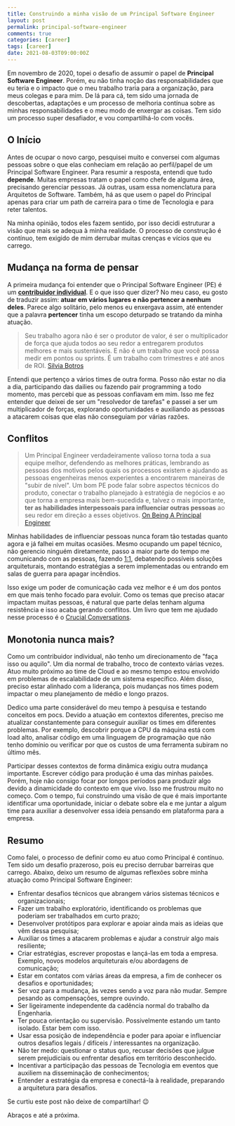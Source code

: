 ```yaml
---
title: Construindo a minha visão de um Principal Software Engineer
layout: post
permalink: principal-software-engineer
comments: true
categories: [career]
tags: [career]  
date: 2021-08-03T09:00:00Z
---
```


Em novembro de 2020, topei o desafio de assumir o papel de **Principal Software Engineer**. Porém, eu não tinha noção das responsabilidades que eu teria e o impacto que o meu trabalho traria para a organização, para meus colegas e para mim. De lá para cá, tem sido uma jornada de descobertas, adaptações e um processo de melhoria contínua sobre as minhas responsabilidades e o meu modo de enxergar as coisas. Tem sido um processo super desafiador, e vou compartilhá-lo com vocês.

<!--more-->

## O Início

Antes de ocupar o novo cargo, pesquisei muito e conversei com algumas pessoas sobre o que elas conheciam em relação ao perfil/papel de um Principal Software Engineer. Para resumir a resposta, entendi que tudo **depende**. Muitas empresas tratam o papel como chefe de alguma área, precisando gerenciar pessoas. Já outras, usam essa nomenclatura para Arquitetos de Software. Também, há as que usem o papel do Principal apenas para criar um path de carreira para o time de Tecnologia e para reter talentos.

Na minha opinião, todos eles fazem sentido, por isso decidi estruturar a visão que mais se adequa à minha realidade. O processo de construção é contínuo, tem exigido de mim derrubar muitas crenças e vícios que eu carrego.

## Mudança na forma de pensar

A primeira mudança foi entender que o Principal Software Engineer (PE) é um [**contribuidor individual**](https://www.indeed.com/career-advice/finding-a-job/what-is-an-individual-contributor). E o que isso quer dizer? No meu caso, eu gosto de traduzir assim: **atuar em vários lugares e não pertencer a nenhum deles**. Parece algo solitário, pelo menos eu enxergava assim, até entender que a palavra **pertencer** tinha um escopo deturpado se tratando da minha atuação.

> Seu trabalho agora não é ser o produtor de valor, é ser o multiplicador de força que ajuda todos ao seu redor a entregarem produtos melhores e mais sustentáveis. E não é um trabalho que você possa medir em pontos ou sprints. É um trabalho com trimestres e até anos de ROI. [Silvia Botros](https://staffeng.com/stories/silvia-botros)

Entendi que pertenço a vários times de outra forma. Posso não estar no dia a dia, participando das dailies ou fazendo pair programming a todo momento, mas percebi que as pessoas confiavam em mim. Isso me fez entender que deixei de ser um "resolvedor de tarefas" e passei a ser um multiplicador de forças, explorando oportunidades e auxiliando as pessoas a atacarem coisas que elas não conseguiam por várias razões.  

## Conflitos

> Um Principal Engineer verdadeiramente valioso torna toda a sua equipe melhor, defendendo as melhores práticas, lembrando as pessoas dos motivos pelos quais os processos existem e ajudando as pessoas engenheiras menos experientes a encontrarem maneiras de "subir de nível". Um bom PE pode falar sobre aspectos técnicos do produto, conectar o trabalho planejado à estratégia de negócios e ao que torna a empresa mais bem-sucedida e, talvez o mais importante, **ter as habilidades interpessoais para influenciar outras pessoas** ao seu redor em direção a esses objetivos. [On Being A Principal Engineer](https://blog.dbsmasher.com/2019/01/28/on-being-a-principal-engineer.html)

Minhas habilidades de influenciar pessoas nunca foram tão testadas quanto agora e já falhei em muitas ocasiões. Mesmo ocupando um papel técnico, não gerencio ninguém diretamente, passo a maior parte do tempo me comunicando com as pessoas, fazendo [1:1](https://www.qulture.rocks/blog/como-fazer-uma-one-on-one-e-por-que/), debatendo possíveis soluções arquiteturais, montando estratégias a serem implementadas ou entrando em salas de guerra para apagar incêndios.

Isso exige um poder de comunicação cada vez melhor e é um dos pontos em que mais tenho focado para evoluir. Como os temas que preciso atacar impactam muitas pessoas, é natural que parte delas tenham alguma resistência e isso acaba gerando conflitos. Um livro que tem me ajudado nesse processo é o [Crucial Conversations](https://www.amazon.com.br/Crucial-Conversations-Talking-Stakes-Second/dp/0071771328).

## Monotonia nunca mais?

Como um contribuidor individual, não tenho um direcionamento de "faça isso ou aquilo". Um dia normal de trabalho, troco de contexto várias vezes. Atuo muito próximo ao time de Cloud e ao mesmo tempo estou envolvido em problemas de escalabilidade de um sistema específico. Além disso, preciso estar alinhado com a liderança, pois mudanças nos times podem impactar o meu planejamento de médio e longo prazos.

Dedico uma parte considerável do meu tempo à pesquisa e testando conceitos em pocs. Devido a atuação em contextos diferentes, preciso me atualizar constantemente para conseguir auxiliar os times em diferentes problemas. Por exemplo, descobrir porque a CPU da máquina está com load alto, analisar código em uma linguagem de programação que não tenho domínio ou verificar por que os custos de uma ferramenta subiram no último mês.

Participar desses contextos de forma dinâmica exigiu outra mudança importante. Escrever código para produção é uma das minhas paixões. Porém, hoje não consigo focar por longos períodos para produzir algo devido a dinamicidade do contexto em que vivo. Isso me frustrou muito no começo. Com o tempo, fui construindo uma visão de que é mais importante identificar uma oportunidade, iniciar o debate sobre ela e me juntar a algum time para auxiliar a desenvolver essa ideia pensando em plataforma para a empresa.

## Resumo

Como falei, o processo de definir como eu atuo como Principal é contínuo. Tem sido um desafio prazeroso, pois eu preciso derrubar barreiras que carrego. Abaixo, deixo um resumo de algumas reflexões sobre minha atuação como Principal Software Engineer:

- Enfrentar desafios técnicos que abrangem vários sistemas técnicos e organizacionais;
- Fazer um trabalho exploratório, identificando os problemas que poderiam ser trabalhados em curto prazo;
- Desenvolver protótipos para explorar e apoiar ainda mais as ideias que vêm dessa pesquisa;
- Auxiliar os times a atacarem problemas e ajudar a construir algo mais resiliente;
- Criar estratégias, escrever propostas e lançá-las em toda a empresa. Exemplo, novos modelos arquiteturais e/ou abordagens de comunicação;
- Estar em contatos com várias áreas da empresa, a fim de conhecer os desafios e oportunidades;
- Ser voz para a mudança, às vezes sendo a voz para não mudar. Sempre pesando as compensações, sempre ouvindo.
- Ser ligeiramente independente da cadência normal do trabalho da Engenharia.
- Ter pouca orientação ou supervisão. Possivelmente estando um tanto isolado. Estar bem com isso.
- Usar essa posição de independência e poder para apoiar e influenciar outros desafios legais / difíceis / interessantes na organização.
- Não ter medo: questionar o status quo, recusar decisões que julgue serem prejudiciais ou enfrentar desafios em território desconhecido.
- Incentivar a participação das pessoas de Tecnologia em eventos que auxiliem na disseminação de conhecimentos;
- Entender a estratégia da empresa e conectá-la à realidade, preparando a arquitetura para desafios.

Se curtiu este post não deixe de compartilhar! 😉

Abraços e até a próxima.

